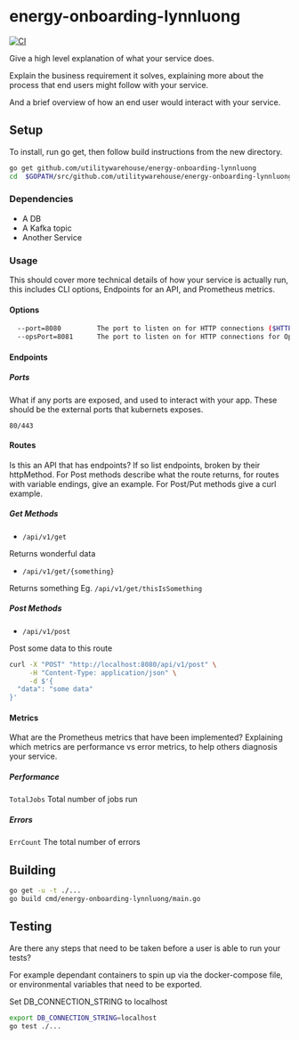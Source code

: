 # energy-onboarding-lynnluong

[![CI](https://github.com/utilitywarehouse/energy-onboarding-lynnluong/actions/workflows/ci.yml/badge.svg)](https://github.com/utilitywarehouse/energy-onboarding-lynnluong/actions/workflows/ci.yml)

Give a high level explanation of what your service does.

Explain the business requirement it solves, explaining more about the process that end users might follow with your service.

And a brief overview of how an end user would interact with your service.

## Setup

To install, run go get, then follow build instructions from the new directory.

```bash
go get github.com/utilitywarehouse/energy-onboarding-lynnluong
cd  $GOPATH/src/github.com/utilitywarehouse/energy-onboarding-lynnluong
```

### Dependencies

* A DB
* A Kafka topic
* Another Service

### Usage

This should cover more technical details of how your service is actually run, this includes CLI options, Endpoints for an API, and Prometheus metrics.

#### Options

```bash
  --port=8080         The port to listen on for HTTP connections ($HTTP_PORT)
  --opsPort=8081      The port to listen on for HTTP connections for Ops ($OPS_PORT)
```

#### Endpoints

##### Ports

What if any ports are exposed, and used to interact with your app. These should be the external ports that kubernets exposes.

`80/443`

#### Routes

Is this an API that has endpoints?  If so list endpoints, broken by their httpMethod. For Post methods describe what the route returns, for routes with variable endings, give an example. For Post/Put methods give a curl example.

##### Get Methods

* `/api/v1/get`

Returns wonderful data

* `/api/v1/get/{something}`

Returns something
Eg. `/api/v1/get/thisIsSomething`

##### Post Methods

* `/api/v1/post`

Post some data to this route

```bash
curl -X "POST" "http://localhost:8080/api/v1/post" \
     -H "Content-Type: application/json" \
     -d $'{
  "data": "some data"
}'
```

#### Metrics

What are the Prometheus metrics that have been implemented? Explaining which metrics are performance vs error metrics, to help others diagnosis your service.

##### Performance

`TotalJobs`
Total number of jobs run

##### Errors

`ErrCount`
The total number of errors

## Building

```bash
go get -u -t ./...
go build cmd/energy-onboarding-lynnluong/main.go
```

## Testing

Are there any steps that need to be taken before a user is able to run your tests?

For example dependant containers to spin up via the docker-compose file, or environmental variables that need to be exported.

Set DB_CONNECTION_STRING to localhost

```bash
export DB_CONNECTION_STRING=localhost
go test ./...
```
